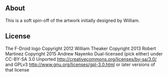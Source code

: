 <!--
SPDX-FileCopyrightText: 2013 Daniel Martí <mvdan@mvdan.cc>


SPDX-License-Identifier: GPL-3.0-or-later
-->

## About

This is a soft spin-off of the artwork initially designed by William.

## License

The F-Droid logo
Copyright 2012 William Theaker
Copyright 2013 Robert Martinez
Copyright 2015 Andrew Nayenko
Dual-licensed (pick either) under CC-BY-SA 3.0 Unported <http://creativecommons.org/licenses/by-sa/3.0/> and GPLv3 <http://www.gnu.org/licenses/gpl-3.0.html> or later versions of that license
